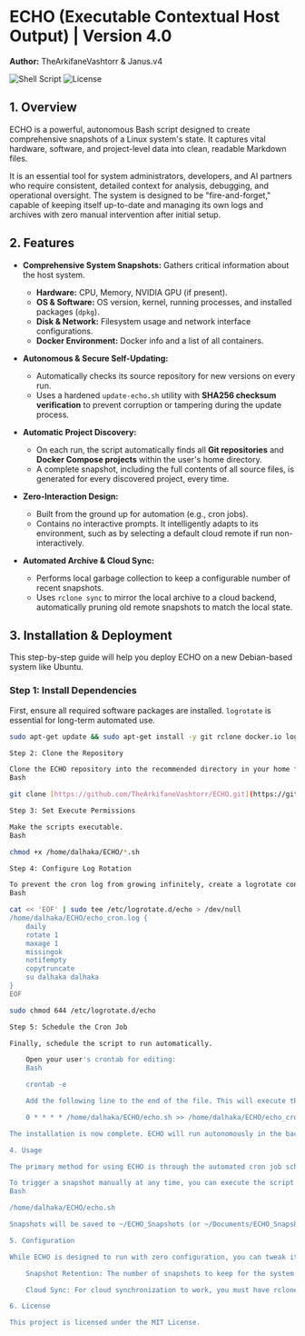 # ECHO (Executable Contextual Host Output) | Version 4.0

**Author:** TheArkifaneVashtorr & Janus.v4

![Shell Script](https://img.shields.io/badge/Language-Shell_Script-blue?style=for-the-badge&logo=gnu-bash)
![License](https://img.shields.io/badge/License-MIT-green?style=for-the-badge)

## 1. Overview

ECHO is a powerful, autonomous Bash script designed to create comprehensive snapshots of a Linux system's state. It captures vital hardware, software, and project-level data into clean, readable Markdown files.

It is an essential tool for system administrators, developers, and AI partners who require consistent, detailed context for analysis, debugging, and operational oversight. The system is designed to be "fire-and-forget," capable of keeping itself up-to-date and managing its own logs and archives with zero manual intervention after initial setup.

## 2. Features

* **Comprehensive System Snapshots:** Gathers critical information about the host system.
    * **Hardware:** CPU, Memory, NVIDIA GPU (if present).
    * **OS & Software:** OS version, kernel, running processes, and installed packages (`dpkg`).
    * **Disk & Network:** Filesystem usage and network interface configurations.
    * **Docker Environment:** Docker info and a list of all containers.

* **Autonomous & Secure Self-Updating:**
    * Automatically checks its source repository for new versions on every run.
    * Uses a hardened `update-echo.sh` utility with **SHA256 checksum verification** to prevent corruption or tampering during the update process.

* **Automatic Project Discovery:**
    * On each run, the script automatically finds all **Git repositories** and **Docker Compose projects** within the user's home directory.
    * A complete snapshot, including the full contents of all source files, is generated for every discovered project, every time.

* **Zero-Interaction Design:**
    * Built from the ground up for automation (e.g., cron jobs).
    * Contains no interactive prompts. It intelligently adapts to its environment, such as by selecting a default cloud remote if run non-interactively.

* **Automated Archive & Cloud Sync:**
    * Performs local garbage collection to keep a configurable number of recent snapshots.
    * Uses `rclone sync` to mirror the local archive to a cloud backend, automatically pruning old remote snapshots to match the local state.

## 3. Installation & Deployment

This step-by-step guide will help you deploy ECHO on a new Debian-based system like Ubuntu.

### Step 1: Install Dependencies

First, ensure all required software packages are installed. `logrotate` is essential for long-term automated use.

```bash
sudo apt-get update && sudo apt-get install -y git rclone docker.io logrotate

Step 2: Clone the Repository

Clone the ECHO repository into the recommended directory in your home folder.
Bash

git clone [https://github.com/TheArkifaneVashtorr/ECHO.git](https://github.com/TheArkifaneVashtorr/ECHO.git) /home/dalhaka/ECHO

Step 3: Set Execute Permissions

Make the scripts executable.
Bash

chmod +x /home/dalhaka/ECHO/*.sh

Step 4: Configure Log Rotation

To prevent the cron log from growing infinitely, create a logrotate configuration file. This command will create the required file with the correct permissions.
Bash

cat << 'EOF' | sudo tee /etc/logrotate.d/echo > /dev/null
/home/dalhaka/ECHO/echo_cron.log {
    daily
    rotate 1
    maxage 1
    missingok
    notifempty
    copytruncate
    su dalhaka dalhaka
}
EOF

sudo chmod 644 /etc/logrotate.d/echo

Step 5: Schedule the Cron Job

Finally, schedule the script to run automatically.

    Open your user's crontab for editing:
    Bash

    crontab -e

    Add the following line to the end of the file. This will execute the script every hour at the top of the hour.

    0 * * * * /home/dalhaka/ECHO/echo.sh >> /home/dalhaka/ECHO/echo_cron.log 2>&1

The installation is now complete. ECHO will run autonomously in the background.

4. Usage

The primary method for using ECHO is through the automated cron job scheduled during installation. The script will run hourly without any user interaction.

To trigger a snapshot manually at any time, you can execute the script directly:
Bash

/home/dalhaka/ECHO/echo.sh

Snapshots will be saved to ~/ECHO_Snapshots (or ~/Documents/ECHO_Snapshots on a desktop system).

5. Configuration

While ECHO is designed to run with zero configuration, you can tweak its behavior by editing the echo.sh script.

    Snapshot Retention: The number of snapshots to keep for the system and for each project is controlled by the SNAPSHOT_RETENTION_COUNT variable at the top of the script.

    Cloud Sync: For cloud synchronization to work, you must have rclone installed and configured with at least one remote (rclone config).

6. License

This project is licensed under the MIT License.

